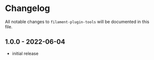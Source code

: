 # Changelog

All notable changes to `filament-plugin-tools` will be documented in this file.
## 1.0.0 - 2022-06-04

- initial release
